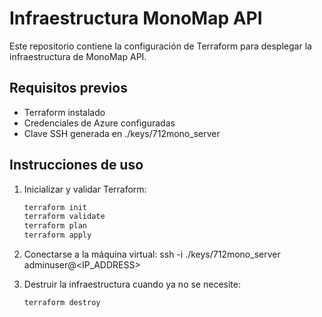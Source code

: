 # Infraestructura MonoMap API

Este repositorio contiene la configuración de Terraform para desplegar la infraestructura de MonoMap API.

## Requisitos previos
- Terraform instalado
- Credenciales de Azure configuradas
- Clave SSH generada en ./keys/712mono_server

## Instrucciones de uso

1. Inicializar y validar Terraform:
   ```bash
   terraform init
   terraform validate
   terraform plan
   terraform apply

2. Conectarse a la máquina virtual:
ssh -i ./keys/712mono_server adminuser@<IP_ADDRESS>

3. Destruir la infraestructura cuando ya no se necesite:
    ```bash
    terraform destroy
